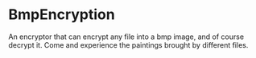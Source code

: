 # BmpEncryption

 An encryptor that can encrypt any file into a bmp image, and of course decrypt it. Come and experience the paintings brought by different files. 
